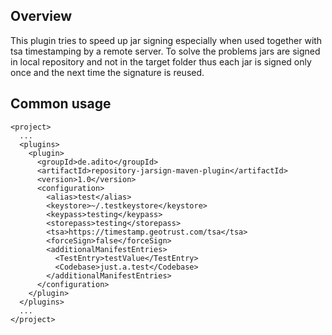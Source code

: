 Overview
--------
This plugin tries to speed up jar signing especially when used together with tsa timestamping by a remote server.
To solve the problems jars are signed in local repository and not in the target folder thus each jar is signed only once and the next time the signature is reused.

Common usage
------------
```
<project>
  ...
  <plugins>
    <plugin>
      <groupId>de.adito</groupId>
      <artifactId>repository-jarsign-maven-plugin</artifactId>
      <version>1.0</version>
      <configuration>
        <alias>test</alias>
        <keystore>~/.testkeystore</keystore>
        <keypass>testing</keypass>
        <storepass>testing</storepass>
        <tsa>https://timestamp.geotrust.com/tsa</tsa>
        <forceSign>false</forceSign>
        <additionalManifestEntries>
          <TestEntry>testValue</TestEntry>
          <Codebase>just.a.test</Codebase>
        </additionalManifestEntries>
      </configuration>
    </plugin>
  </plugins>
  ...
</project>
```
